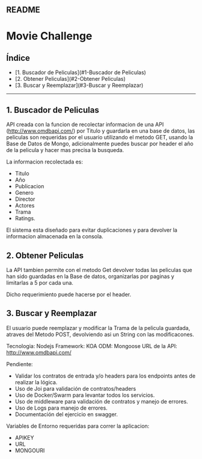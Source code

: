 ## README

# Movie Challenge

## Índice

- [1. Buscador de Peliculas](#1-Buscador de Peliculas)
- [2. Obtener Peliculas](#2-Obtener Peliculas)
- [3. Buscar y Reemplazar](#3-Buscar y Reemplazar)

---

## 1. Buscador de Peliculas

API creada con la funcion de recolectar informacion de una API (http://www.omdbapi.com/) por Titulo y guardarla en una base de datos, las peliculas son requeridas por el usuario utilizando el metodo GET, usando la Base de Datos de Mongo, adicionalmente puedes buscar por header el año de la pelicula y hacer mas precisa la busqueda.

La informacion recolectada es:

- Titulo
- Año
- Publicacion
- Genero
- Director
- Actores
- Trama
- Ratings.

El sistema esta diseñado para evitar duplicaciones y para devolver la informacion almacenada en la consola.

## 2. Obtener Peliculas

La API tambien permite con el metodo Get devolver todas las peliculas que han sido guardadas en la Base de datos, organizarlas por paginas y limitarlas a 5 por cada una.

Dicho requerimiento puede hacerse por el header.

## 3. Buscar y Reemplazar

El usuario puede reemplazar y modificar la Trama de la pelicula guardada, atraves del Metodo POST, devolviendo asi un String con las modificacones.

Tecnologia: Nodejs
Framework: KOA
ODM: Mongoose
URL de la API: http://www.omdbapi.com/

Pendiente:

- Validar los contratos de entrada y/o headers para los endpoints antes de realizar la lógica.
- Uso de Joi para validación de contratos/headers
- Uso de Docker/Swarm para levantar todos los servicios.
- Uso de middleware para validación de contratos y manejo de errores.
- Uso de Logs para manejo de errores.
- Documentación del ejercicio en swagger.

Variables de Entorno requeridas para correr la aplicacion:

- APIKEY
- URL
- MONGOURI
